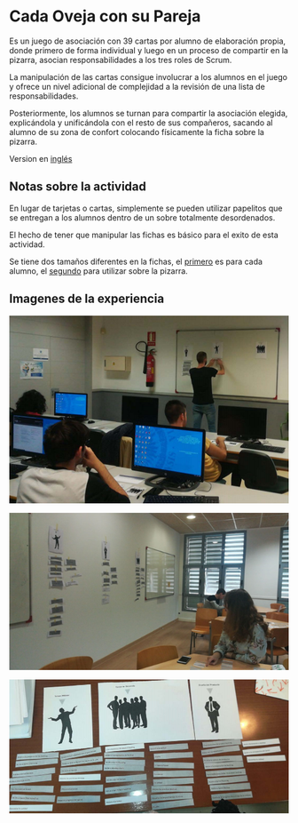 <link rel="stylesheet" type="text/css" href="./estilo.css" media="screen" />

# Cada Oveja con su Pareja


Es un juego de asociación con 39 cartas por alumno de elaboración propia, donde primero de forma individual y luego en un proceso de compartir en la pizarra, asocian responsabilidades a los tres roles de Scrum.

La manipulación de las cartas consigue involucrar a los alumnos en el juego y ofrece un nivel adicional de complejidad a la revisión de una lista de responsabilidades.

Posteriormente, los alumnos se turnan para compartir la asociación elegida, explicándola y unificándola con el resto de sus compañeros, sacando al alumno de su zona de confort colocando físicamente la ficha sobre la pizarra.


Version en [inglés](https://www.tastycupcakes.org/2014/01/scrum-roles-and-responsibilities-game/)

## Notas sobre la actividad

En lugar de tarjetas o cartas, simplemente se pueden utilizar papelitos que se entregan a los alumnos dentro de un sobre totalmente desordenados.

El hecho de tener que manipular las fichas es básico para el exito de esta actividad.

Se tiene dos tamaños diferentes en la fichas, el [primero](fichas.pdf) es para cada alumno, el [segundo](grande.pdf) para utilizar sobre la pizarra.


## Imagenes de la experiencia

![Foto 1](f1.png)

![Foto 2](f2.png)

![Solucion](sol1.png)

